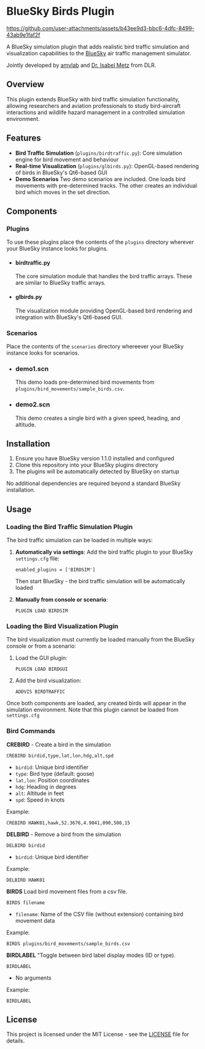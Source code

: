 # BlueSky Birds Plugin



https://github.com/user-attachments/assets/b43ee9d3-bbc6-4dfc-8499-43ab9e1faf2f



A BlueSky simulation plugin that adds realistic bird traffic simulation and visualization capabilities to the [BlueSky](https://github.com/TUDelft-CNS-ATM/bluesky) air traffic management simulator.

Jointly developed by [amvlab](https://amvlab.eu) and [Dr. Isabel Metz](https://www.linkedin.com/in/isabel-c-metz/) from DLR.

## Overview

This plugin extends BlueSky with bird traffic simulation functionality, allowing researchers and aviation professionals to study bird-aircraft interactions and wildlife hazard management in a controlled simulation environment.

## Features

- **Bird Traffic Simulation** (`plugins/birdtraffic.py`): Core simulation engine for bird movement and behaviour
- **Real-time Visualization** (`plugins/glbirds.py`): OpenGL-based rendering of birds in BlueSky's Qt6-based GUI
- **Demo Scenarios** Two demo scenarios are included. One loads bird movements with pre-determined tracks. The other creates an individual bird which moves in the set direction.

## Components

### Plugins

To use these plugins place the contents of the `plugins` directory wherever your BlueSky instance looks for plugins.

   - #### birdtraffic.py
     The core simulation module that handles the bird traffic arrays. These are similar to BlueSky traffic arrays.

   - #### glbirds.py
     The visualization module providing OpenGL-based bird rendering and integration with BlueSky's Qt6-based GUI.

### Scenarios

Place the contents of the `scenarios` directory whereever your BlueSky instance looks for scenarios.

   - ### demo1.scn
     This demo loads pre-determined bird movements from `plugins/bird_movements/sample_birds.csv`.

   - ### demo2.scn
     This demo creates a single bird with a given speed, heading, and altitude.

## Installation

1. Ensure you have BlueSky version 1.1.0 installed and configured
2. Clone this repository into your BlueSky plugins directory
3. The plugins will be automatically detected by BlueSky on startup

No additional dependencies are required beyond a standard BlueSky installation.

## Usage

### Loading the Bird Traffic Simulation Plugin

The bird traffic simulation can be loaded in multiple ways:

1. **Automatically via settings**: Add the bird traffic plugin to your BlueSky `settings.cfg` file:
   ```
   enabled_plugins = ['BIRDSIM']
   ```
   Then start BlueSky - the bird traffic simulation will be automatically loaded

2. **Manually from console or scenario**:
   ```
   PLUGIN LOAD BIRDSIM
   ```

### Loading the Bird Visualization Plugin

The bird visualization must currently be loaded manually from the BlueSky console or from a scenario:

1. Load the GUI plugin:
   ```
   PLUGIN LOAD BIRDGUI
   ```

2. Add the bird visualization:
   ```
   ADDVIS BIRDTRAFFIC
   ```

Once both components are loaded, any created birds will appear in the simulation environment. Note that this plugin cannot be loaded from `settings.cfg`

### Bird Commands

**CREBIRD** - Create a bird in the simulation
```
CREBIRD birdid,type,lat,lon,hdg,alt,spd
```
- `birdid`: Unique bird identifier
- `type`: Bird type (default: goose)
- `lat,lon`: Position coordinates
- `hdg`: Heading in degrees
- `alt`: Altitude in feet
- `spd`: Speed in knots

Example:
```
CREBIRD HAWK01,hawk,52.3676,4.9041,090,500,15
```

**DELBIRD** - Remove a bird from the simulation
```
DELBIRD birdid
```
- `birdid`: Unique bird identifier

Example:
```
DELBIRD HAWK01
```

**BIRDS** Load bird movement files from a csv file.
```
BIRDS filename
```
- `filename`: Name of the CSV file (without extension) containing bird movement data

Example:
```
BIRDS plugins/bird_movements/sample_birds.csv
```

**BIRDLABEL** "Toggle between bird label display modes (ID or type).
```
BIRDLABEL
```
- No arguments

Example:
```
BIRDLABEL
```

## License

This project is licensed under the MIT License - see the [LICENSE](LICENSE) file for details.
